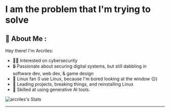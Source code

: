 

# I am the problem that I'm trying to solve

## 💫 About Me :

Hey there! I'm Arcriles:

- 👨‍💻 Interested on cybersecurity
- 🔒 Passionate about securing digital systems, but still dabbling in software dev, web dev, & game design
- 🐧 Linux fan (I use Linux, because I'm bored looking at the window 😉)
- 🚀 Leading projects, breaking things, and reinstalling Linux
- 🤖 Skilled at using generative AI tools.

![arcriles's Stats](https://github-readme-stats.vercel.app/api?username=arcriles&theme=graywhite&show_icons=true&hide_border=false&count_private=true)

---
